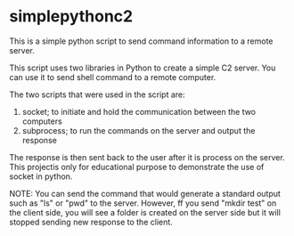 # simplepythonc2
This is a simple python script to send command information to a remote server.

This script uses two libraries in Python to create a simple C2 server. You can use it to send shell command to a remote computer.

The two scripts that were used in the script are:
1. socket; to initiate and hold the communication between the two computers
2. subprocess; to run the commands on the server and output the response

The response is then sent back to the user after it is process on the server. This projectis only for educational purpose to demonstrate the use of socket in python.

NOTE: You can send the command that would generate a standard output such as "ls" or "pwd" to the server. However, ff you send "mkdir test" on the client side, you will see a folder is created on the server side but it will stopped sending new response to the client.
